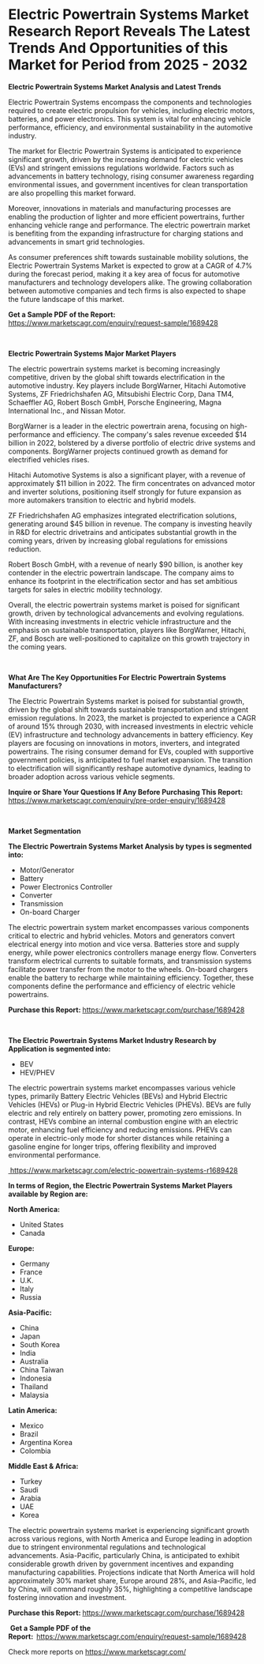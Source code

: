 <p><h1>Electric Powertrain Systems Market Research Report Reveals The Latest Trends And Opportunities of this Market for Period from 2025 - 2032</h1></p><p><strong>Electric Powertrain Systems Market Analysis and Latest Trends</strong></p>
<p><p>Electric Powertrain Systems encompass the components and technologies required to create electric propulsion for vehicles, including electric motors, batteries, and power electronics. This system is vital for enhancing vehicle performance, efficiency, and environmental sustainability in the automotive industry.</p><p>The market for Electric Powertrain Systems is anticipated to experience significant growth, driven by the increasing demand for electric vehicles (EVs) and stringent emissions regulations worldwide. Factors such as advancements in battery technology, rising consumer awareness regarding environmental issues, and government incentives for clean transportation are also propelling this market forward. </p><p>Moreover, innovations in materials and manufacturing processes are enabling the production of lighter and more efficient powertrains, further enhancing vehicle range and performance. The electric powertrain market is benefiting from the expanding infrastructure for charging stations and advancements in smart grid technologies. </p><p>As consumer preferences shift towards sustainable mobility solutions, the Electric Powertrain Systems Market is expected to grow at a CAGR of 4.7% during the forecast period, making it a key area of focus for automotive manufacturers and technology developers alike. The growing collaboration between automotive companies and tech firms is also expected to shape the future landscape of this market.</p></p>
<p><strong>Get a Sample PDF of the Report:&nbsp;</strong> <a href="https://www.marketscagr.com/enquiry/request-sample/1689428?utm_campaign=2987&utm_medium=2&utm_source=Github&utm_content=ia&utm_term=26032025&utm_id=electric-powertrain-systems">https://www.marketscagr.com/enquiry/request-sample/1689428</a></p>
<p>&nbsp;</p>
<p><strong>Electric Powertrain Systems Major Market Players</strong></p>
<p><p>The electric powertrain systems market is becoming increasingly competitive, driven by the global shift towards electrification in the automotive industry. Key players include BorgWarner, Hitachi Automotive Systems, ZF Friedrichshafen AG, Mitsubishi Electric Corp, Dana TM4, Schaeffler AG, Robert Bosch GmbH, Porsche Engineering, Magna International Inc., and Nissan Motor.</p><p>BorgWarner is a leader in the electric powertrain arena, focusing on high-performance and efficiency. The company's sales revenue exceeded $14 billion in 2022, bolstered by a diverse portfolio of electric drive systems and components. BorgWarner projects continued growth as demand for electrified vehicles rises.</p><p>Hitachi Automotive Systems is also a significant player, with a revenue of approximately $11 billion in 2022. The firm concentrates on advanced motor and inverter solutions, positioning itself strongly for future expansion as more automakers transition to electric and hybrid models.</p><p>ZF Friedrichshafen AG emphasizes integrated electrification solutions, generating around $45 billion in revenue. The company is investing heavily in R&D for electric drivetrains and anticipates substantial growth in the coming years, driven by increasing global regulations for emissions reduction.</p><p>Robert Bosch GmbH, with a revenue of nearly $90 billion, is another key contender in the electric powertrain landscape. The company aims to enhance its footprint in the electrification sector and has set ambitious targets for sales in electric mobility technology.</p><p>Overall, the electric powertrain systems market is poised for significant growth, driven by technological advancements and evolving regulations. With increasing investments in electric vehicle infrastructure and the emphasis on sustainable transportation, players like BorgWarner, Hitachi, ZF, and Bosch are well-positioned to capitalize on this growth trajectory in the coming years.</p></p>
<p>&nbsp;</p>
<p><strong>What Are The Key Opportunities For Electric Powertrain Systems Manufacturers?</strong></p>
<p><p>The Electric Powertrain Systems market is poised for substantial growth, driven by the global shift towards sustainable transportation and stringent emission regulations. In 2023, the market is projected to experience a CAGR of around 15% through 2030, with increased investments in electric vehicle (EV) infrastructure and technology advancements in battery efficiency. Key players are focusing on innovations in motors, inverters, and integrated powertrains. The rising consumer demand for EVs, coupled with supportive government policies, is anticipated to fuel market expansion. The transition to electrification will significantly reshape automotive dynamics, leading to broader adoption across various vehicle segments.</p></p>
<p><strong>Inquire or Share Your Questions If Any Before Purchasing This Report:</strong> <a href="https://www.marketscagr.com/enquiry/pre-order-enquiry/1689428?utm_campaign=2987&utm_medium=2&utm_source=Github&utm_content=ia&utm_term=26032025&utm_id=electric-powertrain-systems">https://www.marketscagr.com/enquiry/pre-order-enquiry/1689428</a></p>
<p>&nbsp;</p>
<p><strong>Market Segmentation</strong></p>
<p><strong>The Electric Powertrain Systems Market Analysis by types is segmented into:</strong></p>
<p><ul><li>Motor/Generator</li><li>Battery</li><li>Power Electronics Controller</li><li>Converter</li><li>Transmission</li><li>On-board Charger</li></ul></p>
<p><p>The electric powertrain system market encompasses various components critical to electric and hybrid vehicles. Motors and generators convert electrical energy into motion and vice versa. Batteries store and supply energy, while power electronics controllers manage energy flow. Converters transform electrical currents to suitable formats, and transmission systems facilitate power transfer from the motor to the wheels. On-board chargers enable the battery to recharge while maintaining efficiency. Together, these components define the performance and efficiency of electric vehicle powertrains.</p></p>
<p><strong>Purchase this Report:&nbsp;</strong><a href="https://www.marketscagr.com/purchase/1689428?utm_campaign=2987&utm_medium=2&utm_source=Github&utm_content=ia&utm_term=26032025&utm_id=electric-powertrain-systems">https://www.marketscagr.com/purchase/1689428</a></p>
<p>&nbsp;</p>
<p><strong>The Electric Powertrain Systems Market Industry Research by Application is segmented into:</strong></p>
<p><ul><li>BEV</li><li>HEV/PHEV</li></ul></p>
<p><p>The electric powertrain systems market encompasses various vehicle types, primarily Battery Electric Vehicles (BEVs) and Hybrid Electric Vehicles (HEVs) or Plug-in Hybrid Electric Vehicles (PHEVs). BEVs are fully electric and rely entirely on battery power, promoting zero emissions. In contrast, HEVs combine an internal combustion engine with an electric motor, enhancing fuel efficiency and reducing emissions. PHEVs can operate in electric-only mode for shorter distances while retaining a gasoline engine for longer trips, offering flexibility and improved environmental performance.</p></p>
<p><a href="https://www.marketscagr.com/electric-powertrain-systems-r1689428?utm_campaign=2987&utm_medium=2&utm_source=Github&utm_content=ia&utm_term=26032025&utm_id=electric-powertrain-systems">&nbsp;https://www.marketscagr.com/electric-powertrain-systems-r1689428</a></p>
<p><strong>In terms of Region, the Electric Powertrain Systems Market Players available by Region are:</strong></p>
<p>
    <p> <strong> North America: </strong>
        <ul>
            <li>United States</li>
            <li>Canada</li>
        </ul>
        </p> 
    <p> <strong> Europe: </strong>
        <ul>
            <li>Germany</li>
            <li>France</li>
            <li>U.K.</li>
            <li>Italy</li>
            <li>Russia</li>
        </ul>
        </p> 
    <p> <strong> Asia-Pacific: </strong>
        <ul>
            <li>China</li>
            <li>Japan</li>
            <li>South Korea</li>
            <li>India</li>
            <li>Australia</li>
            <li>China Taiwan</li>
            <li>Indonesia</li>
            <li>Thailand</li>
            <li>Malaysia</li>
        </ul>
        </p> 
    <p> <strong> Latin America: </strong>
        <ul>
            <li>Mexico</li>
            <li>Brazil</li>
            <li>Argentina Korea</li>
            <li>Colombia</li>
        </ul>
        </p> 
    <p> <strong> Middle East & Africa: </strong>
        <ul>
            <li>Turkey</li>
            <li>Saudi</li>
            <li>Arabia</li>
            <li>UAE</li>
            <li>Korea</li>
        </ul>
    </p>
    </p>
<p><p>The electric powertrain systems market is experiencing significant growth across various regions, with North America and Europe leading in adoption due to stringent environmental regulations and technological advancements. Asia-Pacific, particularly China, is anticipated to exhibit considerable growth driven by government incentives and expanding manufacturing capabilities. Projections indicate that North America will hold approximately 30% market share, Europe around 28%, and Asia-Pacific, led by China, will command roughly 35%, highlighting a competitive landscape fostering innovation and investment.</p></p>
<p><strong>Purchase this Report: </strong><a href="https://www.marketscagr.com/purchase/1689428?utm_campaign=2987&utm_medium=2&utm_source=Github&utm_content=ia&utm_term=26032025&utm_id=electric-powertrain-systems">https://www.marketscagr.com/purchase/1689428</a></p>
<p>&nbsp;<strong>Get a Sample PDF of the Report:&nbsp;&nbsp;</strong><a href="https://www.marketscagr.com/enquiry/request-sample/1689428?utm_campaign=2987&utm_medium=2&utm_source=Github&utm_content=ia&utm_term=26032025&utm_id=electric-powertrain-systems">https://www.marketscagr.com/enquiry/request-sample/1689428</a></p>
<p><strong></strong></p>
<p>Check more reports on <a href="https://www.marketscagr.com/?utm_campaign=2987&utm_medium=2&utm_source=Github&utm_content=ia&utm_term=26032025&utm_id=electric-powertrain-systems">https://www.marketscagr.com/</a></p>